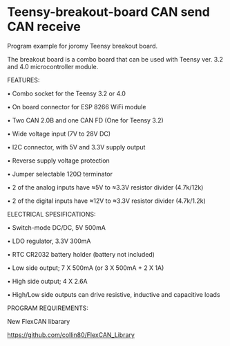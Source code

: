 # Teensy-breakout-board CAN send CAN receive

Program example for joromy Teensy breakout board.

The breakout board is a combo board that can be used with Teensy ver. 3.2 and 4.0 microcontroller module.

FEATURES:

•	Combo socket for the Teensy 3.2 or 4.0

•	On board connector for ESP 8266 WiFi module

•	Two CAN 2.0B and one CAN FD (One for Teensy 3.2)

•	Wide voltage input (7V to 28V DC)

•	I2C connector, with 5V and 3.3V supply output

•	Reverse supply voltage protection

•	Jumper selectable 120Ω terminator

•	2 of the analog inputs have ≈5V to ≈3.3V resistor divider (4.7k/12k)

•	2 of the digital inputs have ≈12V to ≈3.3V resistor divider (4.7k/1.2k)

ELECTRICAL SPESIFICATIONS:

•	Switch-mode DC/DC, 5V 500mA

•	LDO regulator, 3.3V 300mA

•	RTC CR2032 battery holder (battery not included)

•	Low side output; 7 X 500mA (or 3 X 500mA + 2 X 1A)

•	High side output; 4 X 2.6A 

•	High/Low side outputs can drive resistive, inductive and capacitive loads

PROGRAM REQUIREMENTS:

New FlexCAN libarary

https://github.com/collin80/FlexCAN_Library
